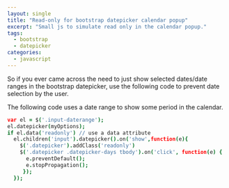 ```yaml
---
layout: single
title: "Read-only for bootstrap datepicker calendar popup"
excerpt: "Small js to simulate read only in the calendar popup."
tags: 
  - bootstrap
  - datepicker
categories: 
  - javascript
---
```


So if you ever came across the need to just show selected dates/date ranges in the bootstrap datepicker, use the following code to prevent date selection by the user.

The following code uses a date range to show some period in the calendar.

```coffee
var el = $('.input-daterange');
el.datepicker(myOptions);
if el.data('readonly') // use a data attribute
  el.children('input').datepicker().on('show',function(e){
    $('.datepicker').addClass('readonly')
    $('.datepicker .datepicker-days tbody').on('click', function(e) {
      e.preventDefault();
      e.stopPropagation();
     });
  });
```
